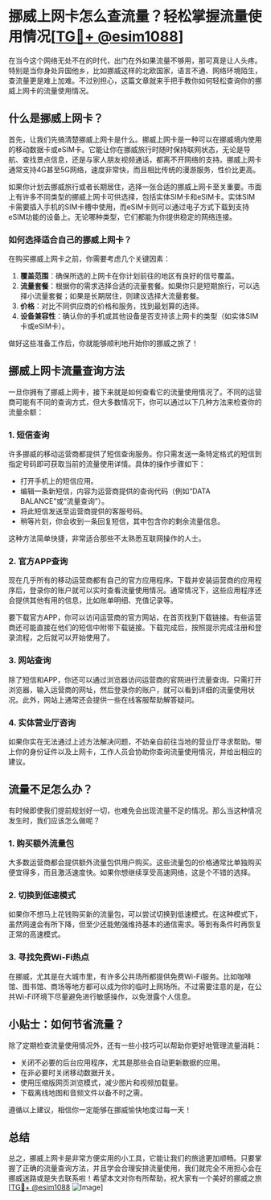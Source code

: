 # 挪威上网卡怎么查流量？轻松掌握流量使用情况[[TG💪+ @esim1088](https://t.me/s/esim1088)]

在当今这个网络无处不在的时代，出门在外如果流量不够用，那可真是让人头疼。特别是当你身处异国他乡，比如挪威这样的北欧国家，语言不通、网络环境陌生，查流量更是难上加难。不过别担心，这篇文章就来手把手教你如何轻松查询你的挪威上网卡的流量使用情况。

## 什么是挪威上网卡？

首先，让我们先搞清楚挪威上网卡是什么。挪威上网卡是一种可以在挪威境内使用的移动数据卡或eSIM卡。它能让你在挪威旅行时随时保持联网状态，无论是导航、查找景点信息，还是与家人朋友视频通话，都离不开网络的支持。挪威上网卡通常支持4G甚至5G网络，速度非常快，而且相比传统的漫游服务，性价比更高。

如果你计划去挪威旅行或者长期居住，选择一张合适的挪威上网卡至关重要。市面上有许多不同类型的挪威上网卡可供选择，包括实体SIM卡和eSIM卡。实体SIM卡需要插入手机的SIM卡槽中使用，而eSIM卡则可以通过电子方式下载到支持eSIM功能的设备上。无论哪种类型，它们都能为你提供稳定的网络连接。

### 如何选择适合自己的挪威上网卡？

在购买挪威上网卡之前，你需要考虑几个关键因素：

1. **覆盖范围**：确保所选的上网卡在你计划前往的地区有良好的信号覆盖。
2. **流量套餐**：根据你的需求选择合适的流量套餐。如果你只是短期旅行，可以选择小流量套餐；如果是长期居住，则建议选择大流量套餐。
3. **价格**：对比不同供应商的价格和服务，找到最划算的选择。
4. **设备兼容性**：确认你的手机或其他设备是否支持该上网卡的类型（如实体SIM卡或eSIM卡）。

做好这些准备工作后，你就能够顺利地开始你的挪威之旅了！

## 挪威上网卡流量查询方法

一旦你拥有了挪威上网卡，接下来就是如何查看它的流量使用情况了。不同的运营商可能有不同的查询方式，但大多数情况下，你可以通过以下几种方法来检查你的流量余额：

### 1. 短信查询

许多挪威的移动运营商都提供了短信查询服务。你只需发送一条特定格式的短信到指定号码即可获取当前的流量使用详情。具体的操作步骤如下：

- 打开手机上的短信应用。
- 编辑一条新短信，内容为运营商提供的查询代码（例如“DATA BALANCE”或“流量查询”）。
- 将此短信发送至运营商提供的客服号码。
- 稍等片刻，你会收到一条回复短信，其中包含你的剩余流量信息。

这种方法简单快捷，非常适合那些不太熟悉互联网操作的人士。

### 2. 官方APP查询

现在几乎所有的移动运营商都有自己的官方应用程序。下载并安装运营商的应用程序后，登录你的账户就可以实时查看流量使用情况。通常情况下，这些应用程序还会提供其他有用的信息，比如账单明细、充值记录等。

要下载官方APP，你可以访问运营商的官方网站，在首页找到下载链接。有些运营商还可能直接在他们的短信中附带下载链接。下载完成后，按照提示完成注册和登录流程，之后就可以开始使用了。

### 3. 网站查询

除了短信和APP，你还可以通过浏览器访问运营商的官网进行流量查询。只需打开浏览器，输入运营商的网址，然后登录你的账户，就可以看到详细的流量使用状况。此外，网站上通常还会提供一些在线客服帮助解答疑问。

### 4. 实体营业厅咨询

如果你实在无法通过上述方法解决问题，不妨亲自前往当地的营业厅寻求帮助。带上你的身份证件以及上网卡，工作人员会协助你查询流量使用情况，并给出相应的建议。

## 流量不足怎么办？

有时候即使我们提前规划好一切，也难免会出现流量不足的情况。那么当这种情况发生时，我们应该怎么做呢？

### 1. 购买额外流量包

大多数运营商都会提供额外流量包供用户购买。这些流量包的价格通常比单独购买便宜得多，而且激活速度快。如果你想继续享受高速网络，这是个不错的选择。

### 2. 切换到低速模式

如果你不想马上花钱购买新的流量包，可以尝试切换到低速模式。在这种模式下，虽然网速会有所下降，但至少还能勉强维持基本的通信需求。等到有条件时再恢复正常的高速模式。

### 3. 寻找免费Wi-Fi热点

在挪威，尤其是在大城市里，有许多公共场所都提供免费Wi-Fi服务。比如咖啡馆、图书馆、商场等地方都可以成为你的临时上网场所。不过需要注意的是，在公共Wi-Fi环境下尽量避免进行敏感操作，以免泄露个人信息。

## 小贴士：如何节省流量？

除了定期检查流量使用情况外，还有一些小技巧可以帮助你更好地管理流量消耗：

- 关闭不必要的后台应用程序，尤其是那些会自动更新数据的应用。
- 在非必要时关闭移动数据开关。
- 使用压缩版网页浏览模式，减少图片和视频加载量。
- 下载离线地图和音频文件以备不时之需。

遵循以上建议，相信你一定能够在挪威愉快地度过每一天！

## 总结

总之，挪威上网卡是非常方便实用的小工具，它能让我们的旅途更加顺畅。只要掌握了正确的流量查询方法，并且学会合理安排流量使用，我们就完全不用担心会在挪威迷路或是失去联系啦！希望本文对你有所帮助，祝大家有一个美好的挪威之旅[[TG💪+ @esim1088](https://t.me/s/esim1088) ![Image](https://i.postimg.cc/4NQfJmqS/Snipaste-2025-05-13-00-14-12.png)]